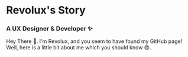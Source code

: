 # Revolux's Story
### A UX Designer & Developer ✨
Hey There 👋. I'm Revolux, and you seem to have found my GitHub page! Well, here is a little bit about me which you should know 😄.
